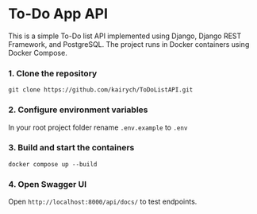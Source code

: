 # To-Do App API

This is a simple To-Do list API implemented using Django, Django REST Framework, and PostgreSQL. 
The project runs in Docker containers using Docker Compose.

### 1. Clone the repository
`git clone https://github.com/kairych/ToDoListAPI.git`

### 2. Configure environment variables
In your root project folder rename `.env.example` to `.env`

### 3. Build and start the containers
`docker compose up --build`

### 4. Open Swagger UI
Open `http://localhost:8000/api/docs/` to test endpoints.